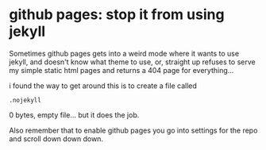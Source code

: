 ﻿# github pages: stop it from using jekyll

Sometimes github pages gets into a weird mode where it wants to use jekyll, and doesn't know what theme to use, or, straight up refuses to serve my simple static html pages and returns a 404 page for everything...

i found the way to get around this is to create a file called

	.nojekyll

0 bytes, empty file... but it does the job.

Also remember that to enable github pages you go into settings for the repo and scroll down down down.
